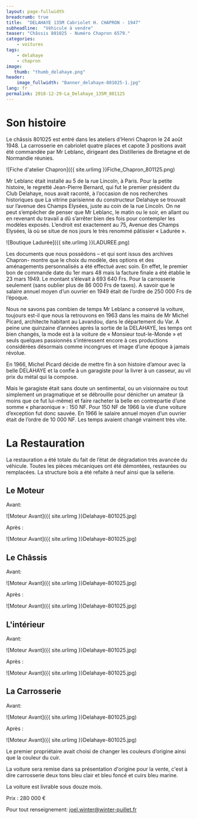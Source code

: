 ```yaml
---
layout: page-fullwidth
breadcrumb: true
title:  "DELAHAYE 135M Cabriolet H. CHAPRON - 1947"
subheadline:  "Véhicule à vendre"
teaser: "Châssis 801025 - Numéro Chapron 6579."
categories:
    - voitures
tags:
    - delahaye
    - chapron
image:
   thumb: "thumb_delahaye.png"
header:
    image_fullwidth: "Banner_delahaye-801025-1.jpg"
lang: fr
permalink: 2018-12-29-La_Delahaye_135M_801125
---
```


# Son histoire

Le châssis 801025 est entré dans les ateliers d'Henri Chapron le 24 août 1948. La carrosserie en cabriolet quatre places et capote 3 positions avait été commandée par Mr Leblanc, dirigeant des Distilleries de Bretagne et de Normandie réunies.

![Fiche d'atelier Chapron]({{ site.urlimg }}Fiche_Chapron_801125.png)

Mr Leblanc était installé au 5 de la rue Lincoln, à Paris. Pour la petite histoire, le regretté Jean-Pierre Bernard, qui fut le premier président du Club Delahaye, nous avait raconté, à l’occasion de nos recherches historiques  que La vitrine parisienne du constructeur Delahaye se trouvait sur l’avenue des Champs Elysées, juste au coin de la rue Lincoln. On ne peut s’empêcher de penser que Mr Leblanc, le matin ou le soir, en allant ou en revenant du travail a dû s’arrêter bien des fois pour contempler les modèles exposés. L’endroit est exactement au 75, Avenue des Champs Elysées, là où se situe de nos jours le très renommé pâtissier « Ladurée ».

![Boutique Ladurée]({{ site.urlimg }}LADUREE.png) 

Les documents que nous possédons – et qui sont issus des archives Chapron- montre que le choix du modèle, des options et des aménagements personnalisés a été effectué avec soin. En effet, le premier bon de commande date du 1er mars 48 mais la facture finale a été établie le 23 mars 1949. Le montant s’élevait à 693 640 Frs. Pour la carrosserie seulement (sans oublier plus de 86 000 Frs de taxes). A savoir que le salaire annuel moyen d’un ouvrier en 1949 était de l’ordre de 250 000 Frs de l’époque.

Nous ne savons pas combien de temps Mr Leblanc a conservé la voiture, toujours est-il que nous la retrouvons en 1963 dans les mains de Mr Michel Picard, architecte habitant au Lavandou, dans le département du Var. 
A peine une quinzaine d’années après la sortie de la DELAHAYE, les temps ont bien changés, la mode est à la voiture de « Monsieur tout-le-Monde » et seuls quelques passionnés s’intéressent encore à ces productions considérées désormais comme incongrues et image d’une époque à jamais révolue.

En 1966, Michel Picard décide de mettre fin à son histoire d’amour avec la belle DELAHAYE et la confie à un garagiste pour la livrer à un casseur, au vil prix du métal qui la compose. 

Mais le garagiste était sans doute un sentimental, ou un visionnaire ou tout simplement un pragmatique et se débrouille pour dénicher un amateur (à moins que ce fut lui-même) et faire racheter la belle en contrepartie d’une somme « pharaonique » : 150 NF. Pour 150 NF de 1966 la vie d’une voiture d’exception fut donc sauvée. En 1966 le salaire annuel moyen d’un ouvrier était de l’ordre de 10 000 NF. Les temps avaient changé vraiment très vite.

# La Restauration

La restauration a été totale du fait de l’état de dégradation très avancée du véhicule. Toutes les pièces mécaniques ont été démontées, restaurées ou remplacées. La structure bois a été refaite à neuf ainsi que la sellerie.

## Le Moteur

 Avant:

![Moteur Avant]({{ site.urlimg }}Delahaye-801025.jpg)

 Après :
 
 ![Moteur Avant]({{ site.urlimg }}Delahaye-801025.jpg)
 
## Le Châssis

 Avant:

![Moteur Avant]({{ site.urlimg }}Delahaye-801025.jpg)

 Après :
 
 ![Moteur Avant]({{ site.urlimg }}Delahaye-801025.jpg)

## L'intérieur

 Avant:

![Moteur Avant]({{ site.urlimg }}Delahaye-801025.jpg)

 Après :
 
 ![Moteur Avant]({{ site.urlimg }}Delahaye-801025.jpg)
 
## La Carrosserie

 Avant:

![Moteur Avant]({{ site.urlimg }}Delahaye-801025.jpg)

 Après :
 
 ![Moteur Avant]({{ site.urlimg }}Delahaye-801025.jpg)
 
Le premier propriétaire avait choisi de changer les couleurs d’origine ainsi que la couleur du cuir.

La voiture sera remise dans sa présentation d'origine pour la vente, c'est à dire carrosserie deux tons bleu clair et bleu foncé et cuirs bleu marine.

La voiture est livrable sous douze mois.

Prix : 280 000 €

Pour tout renseignement: joel.winter@winter-puillet.fr







 



